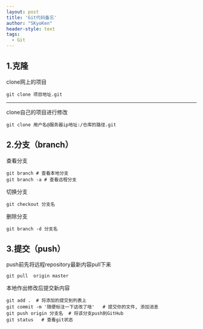 ```yaml
---
layout: post
title: 'Git代码备忘'
author: "SKyoKen"
header-style: text
tags:
  - Git
---
```

## 1.克隆
clone网上的项目
```
git clone 项目地址.git
```
------------------------------------------------------------------------------
clone自己的项目进行修改
```
git clone 用户名@服务器ip地址:/仓库的路径.git
```
## 2.分支（branch）
查看分支
```
git branch # 查看本地分支
git branch -a # 查看远程分支
```
切换分支
```
git checkout 分支名
```
删除分支
```
git branch -d 分支名
```
## 3.提交（push） 
push前先将远程repository最新内容pull下来
```
git pull  origin master 
```
本地作出修改后提交新内容
```
git add .  # 将添加的提交到列表上
git commit -m '随便标注一下这改了啥'   # 提交你的文件, 添加消息
git push origin 分支名  # 将该分支push到GitHub
git status   # 查看git状态
```
